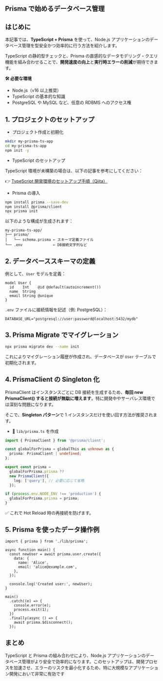 ## Prisma で始めるデータベース管理

## はじめに

本記事では、**TypeScript + Prisma** を使って、Node.js アプリケーションのデータベース管理を型安全かつ効率的に行う方法を紹介します。

TypeScript の静的型チェックと、Prisma の直感的なデータモデリング・クエリ機能を組み合わせることで、**開発速度の向上**と**実行時エラーの削減**が期待できます。

**🛠️ 必要な環境**

- Node.js（v16 以上推奨）
- TypeScript の基本的な知識
- PostgreSQL や MySQL など、任意の RDBMS へのアクセス権

## 1. プロジェクトのセットアップ

- プロジェクト作成と初期化

```bash
mkdir my-prisma-ts-app
cd my-prisma-ts-app
npm init -y
```

- TypeScript のセットアップ

TypeScript 環境が未構築の場合は、以下の記事を参考にしてください：

👉 [TypeScript 開発環境のセットアップ手順（Qiita）](https://qiita.com/oharu121/items/3aadafdd5daa8dc53c64)

- Prisma の導入

```bash
npm install prisma --save-dev
npm install @prisma/client
npx prisma init
```

以下のような構成が生成されます：

```
my-prisma-ts-app/
├── prisma/
│   └── schema.prisma ← スキーマ定義ファイル
└── .env              ← DB接続文字列など
```

## 2. データベーススキーマの定義

例として、`User` モデルを定義：

```prisma
model User {
  id    Int    @id @default(autoincrement())
  name  String
  email String @unique
}
```

`.env` ファイルに接続情報を記述（例: PostgreSQL）：

```env
DATABASE_URL="postgresql://user:password@localhost:5432/mydb"
```

## 3. Prisma Migrate でマイグレーション

```bash
npx prisma migrate dev --name init
```

これによりマイグレーション履歴が作成され、データベースが `User` テーブルで初期化されます。

## 4. PrismaClient の Singleton 化

PrismaClient はインスタンスごとに DB 接続を生成するため、**毎回 new PrismaClient() すると接続が無駄に増えます**。特に開発中やサーバレス環境では深刻な問題になります。

そこで、**Singleton パターン**で 1 インスタンスだけを使い回す方法が推奨されます。

- 📁 `lib/prisma.ts` を作成

```ts:lib/prisma.ts
import { PrismaClient } from '@prisma/client';

const globalForPrisma = globalThis as unknown as {
  prisma: PrismaClient | undefined;
};

export const prisma =
  globalForPrisma.prisma ??
  new PrismaClient({
    log: ['query'], // 必要に応じて省略
  });

if (process.env.NODE_ENV !== 'production') {
  globalForPrisma.prisma = prisma;
}
```

✅ これで Hot Reload 時の再接続を防げます。

## 5. Prisma を使ったデータ操作例

```ts:index.t
import { prisma } from './lib/prisma';

async function main() {
  const newUser = await prisma.user.create({
    data: {
      name: 'Alice',
      email: 'alice@example.com',
    },
  });

  console.log('Created user:', newUser);
}

main()
  .catch((e) => {
    console.error(e);
    process.exit(1);
  })
  .finally(async () => {
    await prisma.$disconnect();
  });
```

## まとめ

TypeScript と Prisma の組み合わせにより、Node.js アプリケーションのデータベース管理がより安全で効率的になります。このセットアップは、開発プロセスを加速させ、エラーのリスクを最小化するため、特に大規模なアプリケーション開発において非常に有効です
